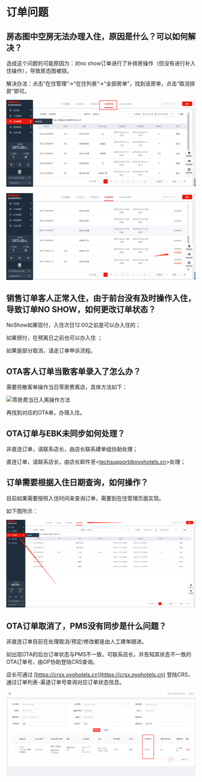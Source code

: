 # 订单问题

## 房态图中空房无法办理入住，原因是什么？可以如何解决？

造成这个问题的可能原因为：对no show订单进行了补排房操作（但没有进行补入住操作），导致房态图被锁。

解决办法：点击“在住管理”→“在住列表”→“全部房单”，找到该房单，点击“取消排房”即可。

![](../.gitbook/assets/image%20%28599%29.png)

![](../.gitbook/assets/image%20%2869%29.png)

## 销售订单客人正常入住，由于前台没有及时操作入住，导致订单NO SHOW，如何更改订单状态？

NoShow如果现付，入住次日12:00之前是可以办入住的；

如果预付，在预离日之前也可以办入住 ；

如果是部分取消，请走订单申诉流程。

## OTA客人订单当散客单录入了怎么办？

需要将散客单操作当日零房费离店，具体方法如下：

![&#x96F6;&#x623F;&#x8D39;&#x5F53;&#x65E5;&#x5165;&#x79BB;&#x64CD;&#x4F5C;&#x65B9;&#x6CD5;](../.gitbook/assets/20181208_152539.gif)

  
再找到对应的OTA单，办理入住。

## OTA订单与EBK未同步如何处理？

非直连订单，请联系店长，由店长联系建单组协助处理；

直连订单，请联系店长，由店长邮件至&lt;techsupport@oyohotels.cn&gt;处理；

## 订单需要根据入住日期查询，如何操作？

目前如果需要按照入住时间来查询订单，需要到在住管理页面实现。

如下图所示：

![](../.gitbook/assets/image%20%2896%29.png)

## OTA订单取消了，PMS没有同步是什么问题？

非直连订单目前在处理取消/预定/修改都是由人工建单跟进。

如出现OTA的后台订单状态与PMS不一致，可联系店长，并告知其状态不一致的OTA订单号，由OP协助登陆CRS查询。

店长可通过 [https://crsx.oyohotels.cn](https://crsx.oyohotels.cn) 登陆CRS，通过订单列表-渠道订单号查询对应订单状态信息。

![&#x5B99;&#x65AF;&#x8BA2;&#x5355;&#x72B6;&#x6001;&#x67E5;&#x8BE2;&#x9875;&#x9762;](../.gitbook/assets/image%20%28254%29.png)

